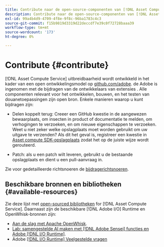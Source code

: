 ```yaml
---
title: Contribute naar de open-source-componenten van [!DNL Asset Compute Service]
description: Contribute naar de open-source-componenten van [!DNL Asset Compute Service].
exl-id: 99a4b4d9-4709-4f8e-9f8c-96ba1783c4c3
source-git-commit: f15b9819d3319d22deccdf7e39c0f72728baaa39
workflow-type: tm+mt
source-wordcount: '173'
ht-degree: 0%

---
```


# Contribute {#contribute}

[!DNL Asset Compute Service] uitbreidbaarheid wordt ontwikkeld in het kader van een open ontwikkelingsmodel op [github.com/adobe](https://github.com/adobe). de Adobe is ingenomen met de bijdragen van de ontwikkelaars van extensies . Alle componenten relevant voor het ontwikkelen, bouwen, en het testen van douanetoepassingen zijn open bron. Enkele manieren waarop u kunt bijdragen zijn:

* Delen koppelt terug: Creeer een GitHub kwestie in de aangewezen bewaarplaats, om insecten in product of documentatie te melden, om verhogingen te verzoeken, en om nieuwe eigenschappen te verzoeken. Weet u niet zeker welke opslagplaats moet worden gebruikt om uw uitgave te verzenden? Als dit het geval is, registreer een kwestie in [Asset compute SDK-opslagplaats](https://github.com/adobe/asset-compute-sdk) zodat het op de juiste wijze wordt gerouteerd.

* Patch: als u een patch wilt leveren, gebruikt u de bestaande opslagplaats en dient u een pull-aanvraag in.

Zie voor gedetailleerde richtsnoeren de [bijdragerichtsnoeren](https://github.com/adobe/asset-compute-sdk/blob/master/.github/CONTRIBUTING.md).

## Beschikbare bronnen en bibliotheken {#available-resources}

Zie deze lijst met [open-sourced bibliotheken](https://github.com/adobe/asset-compute-sdk#available-resources-and-libraries) for [!DNL Asset Compute Service]. Daarnaast zijn de beschikbare [!DNL Adobe I/O] Runtime en OpenWhisk-bronnen zijn:

* [Aan de slag met Apache OpenWhisk](https://github.com/apache/openwhisk/tree/master/docs#getting-started-with-openwhisk).
* [Lab: samengestelde AI maken met [!DNL Adobe Sensei] functies en Adobe [!DNL I/O Runtime]](https://opensource.adobe.com/adobe-sensei-ai-functions/index.html).
* Adobe [[!DNL I/O Runtime] Veelgestelde vragen](https://developer.adobe.com/runtime/docs/support/faq/)

<!-- **TBD** for post-release:
* Link to Adobe Developer App Builder open-source components.
* Issues in `aio` can be reported in Adobe Developer App Builder repos.
* Issues in asset-compute-sdk or devtool goes into the relevant repos from Nui.
-->
